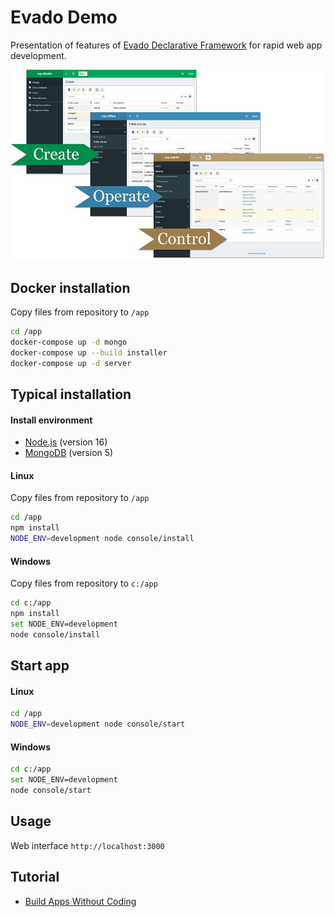 # Evado Demo

Presentation of features of 
[Evado Declarative Framework](https://github.com/mkhorin/evado)
for rapid web app development.

![Evado Declarative Framework](https://github.com/mkhorin/evado/blob/master/doc/evado-framework-steps.jpg)

## Docker installation

Copy files from repository to `/app`
```sh
cd /app
docker-compose up -d mongo
docker-compose up --build installer
docker-compose up -d server
```

## Typical installation

#### Install environment
- [Node.js](https://nodejs.org) (version 16)
- [MongoDB](https://www.mongodb.com/download-center/community) (version 5)

#### Linux
Copy files from repository to `/app`
```sh
cd /app
npm install
NODE_ENV=development node console/install
```

#### Windows
Copy files from repository to `c:/app`
```sh
cd c:/app
npm install
set NODE_ENV=development
node console/install
```

## Start app

#### Linux
```sh
cd /app
NODE_ENV=development node console/start
```

#### Windows
```sh
cd c:/app
set NODE_ENV=development
node console/start
```

## Usage

Web interface `http://localhost:3000`

## Tutorial

- [Build Apps Without Coding](https://mkhorin.github.io/evado-site/)